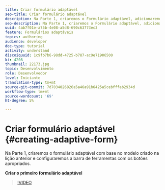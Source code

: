 ```yaml
---
title: Criar formulário adaptável
seo-title: Criar formulário adaptável
description: Na Parte 1, criaremos o Formulário adaptável, adicionaremos e configuraremos a barra de ferramentas com os botões apropriados.
seo-description: Na Parte 1, criaremos o Formulário adaptável, adicionaremos e configuraremos a barra de ferramentas com os botões apropriados.
uuid: 4ab7f01e-a75b-4e08-a5d8-690c63773ec3
feature: Formulários adaptáveis
topics: authoring
audience: developer
doc-type: tutorial
activity: understand
discoiquuid: 1c9fb7b6-98dd-4725-b787-ac9e71906500
kt: 4208
thumbnail: 22173.jpg
topic: Desenvolvimento
role: Desenvolvedor
level: Iniciante
translation-type: tm+mt
source-git-commit: 7d7034026826a5a46a91b6425a5cebfffab2934d
workflow-type: tm+mt
source-wordcount: '69'
ht-degree: 5%

---
```



# Criar formulário adaptável {#creating-adaptive-form}

Na Parte 1, criaremos o formulário adaptável com base no modelo criado na lição anterior e configuraremos a barra de ferramentas com os botões apropriados.

**Criar o primeiro formulário adaptável**

>[!VIDEO](https://video.tv.adobe.com/v/22173/quality=9)
